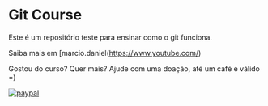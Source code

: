 # Git Course

Este é um repositório teste para ensinar como o git funciona.

Saiba mais em  [marcio.daniel(https://www.youtube.com/)

Gostou do curso? Quer mais? Ajude com uma doação, até um café é válido =)

[![paypal](https://www.paypalobjects.com/en_US/ibtn/btn_donateCC_LG.gif)](https://www.paypal.com/cgi-bin/webscr?cmd_s-xclick&hosted_button_id=UTMFZUHX6EUGE)
